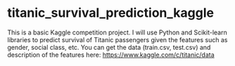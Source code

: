 # titanic_survival_prediction_kaggle
This is a basic Kaggle competition project. I will use Python and Scikit-learn libraries to predict survival of Titanic passengers given the features such as gender, social class, etc. 
You can get the data (train.csv, test.csv) and description of the features here: https://www.kaggle.com/c/titanic/data
